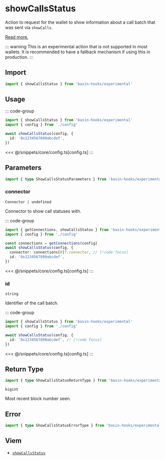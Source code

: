 <script setup>
const packageName = 'basin-hooks/experimental'
const actionName = 'showCallsStatus'
const typeName = 'ShowCallsStatus'
</script>

# showCallsStatus

Action to request for the wallet to show information about a call batch that was sent via `showCalls`.

[Read more.](https://github.com/ethereum/EIPs/blob/1663ea2e7a683285f977eda51c32cec86553f585/EIPS/eip-5792.md#wallet_showcallsstatus)

::: warning
This is an experimental action that is not supported in most wallets. It is recommended to have a fallback mechanism if using this in production.
:::

## Import

```ts
import { showCallsStatus } from 'basin-hooks/experimental'
```

## Usage

::: code-group
```ts [index.ts]
import { showCallsStatus } from 'basin-hooks/experimental'
import { config } from './config'

await showCallsStatus(config, {
  id: '0x1234567890abcdef',
})
```
<<< @/snippets/core/config.ts[config.ts]
:::

## Parameters

```ts
import { type ShowCallsStatusParameters } from 'basin-hooks/experimental'
```

### connector

`Connector | undefined`

Connector to show call statuses with.

::: code-group
```ts [index.ts]
import { getConnections, showCallsStatus } from 'basin-hooks/experimental'
import { config } from './config'

const connections = getConnections(config)
await showCallsStatus(config, {
  connector: connections[0]?.connector, // [!code focus]
  id: '0x1234567890abcdef',
})
```
<<< @/snippets/core/config.ts[config.ts]
:::

### id

`string`

Identifier of the call batch.

::: code-group
```ts [index.ts]
import { showCallsStatus } from 'basin-hooks/experimental'
import { config } from './config'

await showCallsStatus(config, {
  id: '0x1234567890abcdef', // [!code focus]
})
```
<<< @/snippets/core/config.ts[config.ts]
:::

## Return Type

```ts
import { type ShowCallsStatusReturnType } from 'basin-hooks/experimental'
```

`bigint`

Most recent block number seen.

## Error

```ts
import { type ShowCallsStatusErrorType } from 'basin-hooks/experimental'
```

<!--@include: @shared/query-imports.md-->

## Viem

- [`showCallsStatus`](https://viem.sh/experimental/eip5792/showCallsStatus)
